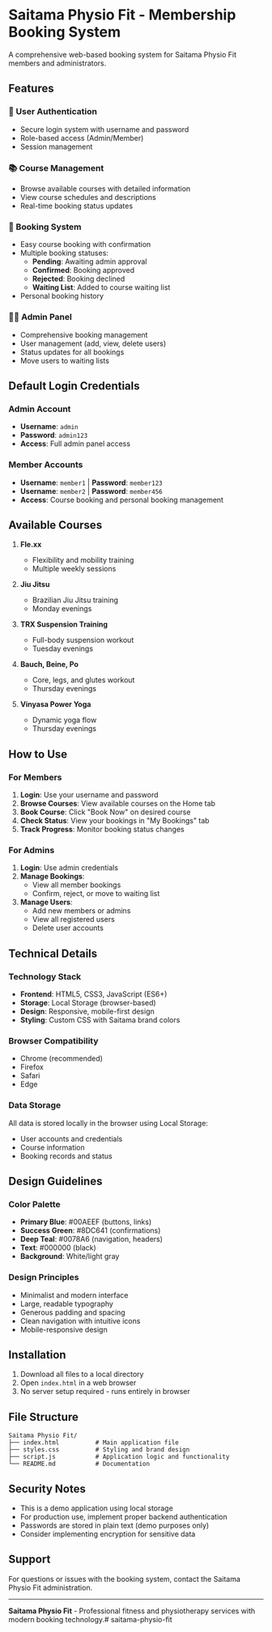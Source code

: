 # Saitama Physio Fit - Membership Booking System

A comprehensive web-based booking system for Saitama Physio Fit members and administrators.

## Features

### 🔐 User Authentication
- Secure login system with username and password
- Role-based access (Admin/Member)
- Session management

### 📚 Course Management
- Browse available courses with detailed information
- View course schedules and descriptions
- Real-time booking status updates

### 📩 Booking System
- Easy course booking with confirmation
- Multiple booking statuses:
  - **Pending**: Awaiting admin approval
  - **Confirmed**: Booking approved
  - **Rejected**: Booking declined
  - **Waiting List**: Added to course waiting list
- Personal booking history

### 👨‍💼 Admin Panel
- Comprehensive booking management
- User management (add, view, delete users)
- Status updates for all bookings
- Move users to waiting lists

## Default Login Credentials

### Admin Account
- **Username**: `admin`
- **Password**: `admin123`
- **Access**: Full admin panel access

### Member Accounts
- **Username**: `member1` | **Password**: `member123`
- **Username**: `member2` | **Password**: `member456`
- **Access**: Course booking and personal booking management

## Available Courses

1. **Fle.xx**
   - Flexibility and mobility training
   - Multiple weekly sessions

2. **Jiu Jitsu**
   - Brazilian Jiu Jitsu training
   - Monday evenings

3. **TRX Suspension Training**
   - Full-body suspension workout
   - Tuesday evenings

4. **Bauch, Beine, Po**
   - Core, legs, and glutes workout
   - Thursday evenings

5. **Vinyasa Power Yoga**
   - Dynamic yoga flow
   - Thursday evenings

## How to Use

### For Members
1. **Login**: Use your username and password
2. **Browse Courses**: View available courses on the Home tab
3. **Book Course**: Click "Book Now" on desired course
4. **Check Status**: View your bookings in "My Bookings" tab
5. **Track Progress**: Monitor booking status changes

### For Admins
1. **Login**: Use admin credentials
2. **Manage Bookings**: 
   - View all member bookings
   - Confirm, reject, or move to waiting list
3. **Manage Users**:
   - Add new members or admins
   - View all registered users
   - Delete user accounts

## Technical Details

### Technology Stack
- **Frontend**: HTML5, CSS3, JavaScript (ES6+)
- **Storage**: Local Storage (browser-based)
- **Design**: Responsive, mobile-first design
- **Styling**: Custom CSS with Saitama brand colors

### Browser Compatibility
- Chrome (recommended)
- Firefox
- Safari
- Edge

### Data Storage
All data is stored locally in the browser using Local Storage:
- User accounts and credentials
- Course information
- Booking records and status

## Design Guidelines

### Color Palette
- **Primary Blue**: #00AEEF (buttons, links)
- **Success Green**: #8DC641 (confirmations)
- **Deep Teal**: #0078A6 (navigation, headers)
- **Text**: #000000 (black)
- **Background**: White/light gray

### Design Principles
- Minimalist and modern interface
- Large, readable typography
- Generous padding and spacing
- Clean navigation with intuitive icons
- Mobile-responsive design

## Installation

1. Download all files to a local directory
2. Open `index.html` in a web browser
3. No server setup required - runs entirely in browser

## File Structure

```
Saitama Physio Fit/
├── index.html          # Main application file
├── styles.css          # Styling and brand design
├── script.js           # Application logic and functionality
└── README.md           # Documentation
```

## Security Notes

- This is a demo application using local storage
- For production use, implement proper backend authentication
- Passwords are stored in plain text (demo purposes only)
- Consider implementing encryption for sensitive data

## Support

For questions or issues with the booking system, contact the Saitama Physio Fit administration.

---

**Saitama Physio Fit** - Professional fitness and physiotherapy services with modern booking technology.#   s a i t a m a - p h y s i o - f i t  
 